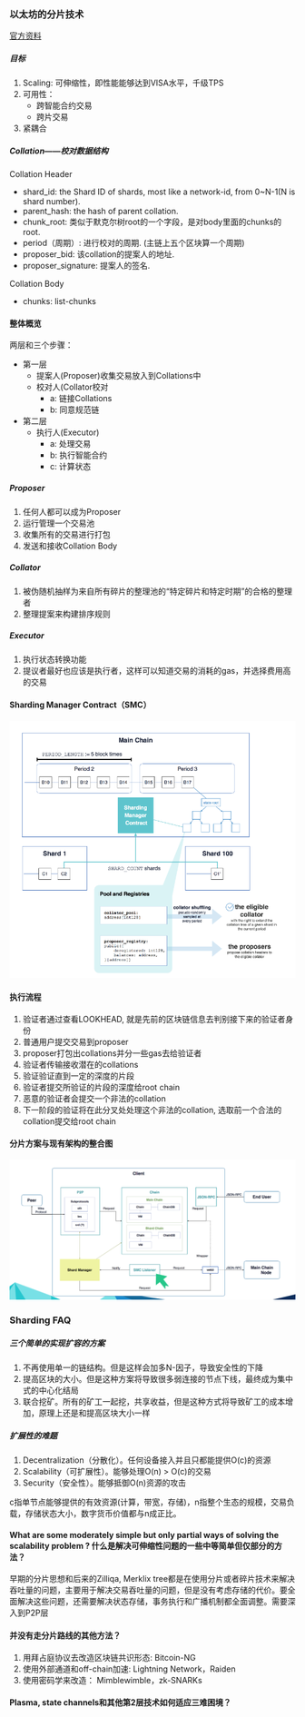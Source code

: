 ### 以太坊的分片技术
[官方资料](https://github.com/ethereum/wiki/wiki/Sharding-introduction-R&D-compendium)

##### 目标
1. Scaling: 可伸缩性，即性能能够达到VISA水平，千级TPS
2. 可用性：
   - 跨智能合约交易
   - 跨片交易
3. 紧耦合

##### Collation——校对数据结构
Collation Header
- shard_id: the Shard ID of shards, most like a network-id, from 0~N-1(N is shard number).
- parent_hash: the hash of parent collation.
- chunk_root: 类似于默克尔树root的一个字段，是对body里面的chunks的root.
- period（周期）: 进行校对的周期. (主链上五个区块算一个周期)
- proposer_bid: 该collation的提案人的地址.
- proposer_signature: 提案人的签名.

Collation Body
- chunks: list-chunks

#### 整体概览
两层和三个步骤：
- 第一层
  - 提案人(Proposer)收集交易放入到Collations中
  - 校对人(Collator校对
    - a: 链接Collations
    - b: 同意规范链
- 第二层
  - 执行人(Executor)
    - a: 处理交易
    - b: 执行智能合约
    - c: 计算状态

##### Proposer
1. 任何人都可以成为Proposer
2. 运行管理一个交易池
3. 收集所有的交易进行打包
4. 发送和接收Collation Body

##### Collator
1. 被伪随机抽样为来自所有碎片的整理池的“特定碎片和特定时期”的合格的整理者
2. 整理提案来构建排序规则

##### Executor
1. 执行状态转换功能
2. 提议者最好也应该是执行者，这样可以知道交易的消耗的gas，并选择费用高的交易

#### Sharding Manager Contract（SMC）
![SMC Architecture](../static/smc_architecture.png)


#### 执行流程
1. 验证者通过查看LOOKHEAD, 就是先前的区块链信息去判别接下来的验证者身份
2. 普通用户提交交易到proposer
3. proposer打包出collations并分一些gas去给验证者
4. 验证者传输接收潜在的collations
5. 验证验证直到一定的深度的片段
6. 验证者提交所验证的片段的深度给root chain
7. 恶意的验证者会提交一个非法的collation
8. 下一阶段的验证将在此分叉处处理这个非法的collation, 选取前一个合法的collation提交给root chain

#### 分片方案与现有架构的整合图
![Eth_Sharding Architecture](../static/eth_sharding_architecture.png)


### Sharding FAQ
##### 三个简单的实现扩容的方案
1. 不再使用单一的链结构。但是这样会加多N-因子，导致安全性的下降
2. 提高区块的大小。但是这种方案将导致很多弱连接的节点下线，最终成为集中式的中心化结局
3. 联合挖矿。所有的矿工一起挖，共享收益，但是这种方式将导致矿工的成本增加，原理上还是和提高区块大小一样

##### 扩展性的难题
1. Decentralization（分散化）。任何设备接入并且只都能提供O(c)的资源
2. Scalability（可扩展性）。能够处理O(n) > O(c)的交易
3. Security（安全性）。能够抵御O(n)资源的攻击

c指单节点能够提供的有效资源(计算，带宽，存储)，n指整个生态的规模，交易负载，存储状态大小，数字货币价值都与n成正比。

#### What are some moderately simple but only partial ways of solving the scalability problem ? 什么是解决可伸缩性问题的一些中等简单但仅部分的方法？
早期的分片思想和后来的Zilliqa, Merklix tree都是在使用分片或者碎片技术来解决吞吐量的问题，主要用于解决交易吞吐量的问题，但是没有考虑存储的代价。要全面解决这些问题，还需要解决状态存储，事务执行和广播机制都全面调整。需要深入到P2P层

#### 并没有走分片路线的其他方法？
1. 用拜占庭协议去改造区块链共识形态: Bitcoin-NG
2. 使用外部通道和off-chain加速: Lightning Network，Raiden
3. 使用密码学来改造： Mimblewimble，zk-SNARKs

#### Plasma, state channels和其他第2层技术如何适应三难困境？



